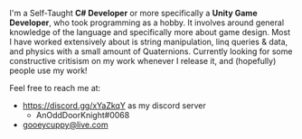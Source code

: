 I'm a Self-Taught **C# Developer** or more specifically a **Unity Game Developer**, who took programming as a hobby. It involves around general knowledge of the language and specifically more about game design. Most I have worked extensively about is string manipulation, linq queries & data, and physics with a small amount of Quaternions.
Currently looking for some constructive critisism on my work whenever I release it, and (hopefully) people use my work!

Feel free to reach me at: 
- https://discord.gg/xYaZkqY as my discord server
  - AnOddDoorKnight#0068
- gooeycuppy@live.com
